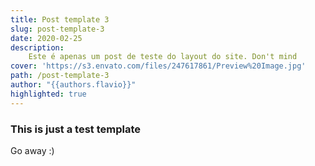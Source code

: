 ```yaml
---
title: Post template 3
slug: post-template-3
date: 2020-02-25
description:
    Este é apenas um post de teste do layout do site. Don't mind
cover: 'https://s3.envato.com/files/247617861/Preview%20Image.jpg'
path: /post-template-3
author: "{{authors.flavio}}"
highlighted: true
---
```


### This is just a test template

Go away :)